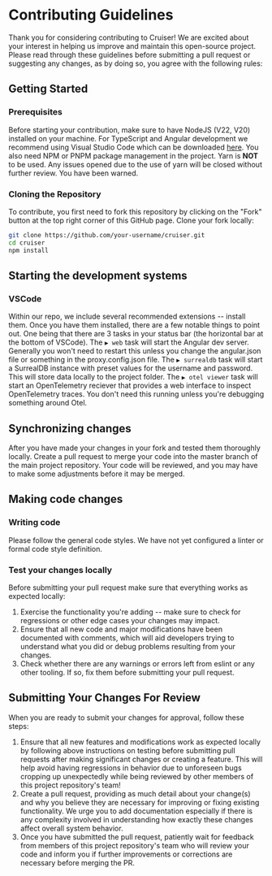 # Contributing Guidelines

Thank you for considering contributing to Cruiser! We are excited about your interest in helping us improve and maintain this open-source project. Please read through these guidelines before submitting a pull request or suggesting any changes, as by doing so, you agree with the following rules:

## Getting Started

### Prerequisites

Before starting your contribution, make sure to have NodeJS (V22, V20) installed on your machine. For TypeScript and Angular development we recommend using Visual Studio Code which can be downloaded [here](https://code.visualstudio.com/). You also need NPM or PNPM package management in the project. Yarn is **NOT** to be used. Any issues opened due to the use of yarn will be closed without further review. You have been warned.

### Cloning the Repository

To contribute, you first need to fork this repository by clicking on the "Fork" button at the top right corner of this GitHub page. Clone your fork locally:

```bash
git clone https://github.com/your-username/cruiser.git
cd cruiser
npm install
```

## Starting the development systems

### VSCode

Within our repo, we include several recommended extensions -- install them. Once you have them installed, there are a few notable things to point out. One being that there are 3 tasks in your status bar (the horizontal bar at the bottom of VSCode). The `▶ web` task will start the Angular dev server. Generally you won't need to restart this unless you change the angular.json file or something in the proxy.config.json file. The `▶ surrealdb` task will start a SurrealDB instance with preset values for the username and password. This will store data locally to the project folder. The `▶ otel viewer` task will start an OpenTelemetry reciever that provides a web interface to inspect OpenTelemetry traces. You don't need this running unless you're debugging something around Otel.

## Synchronizing changes

After you have made your changes in your fork and tested them thoroughly locally. Create a pull request to merge your code into the master branch of the main project repository. Your code will be reviewed, and you may have to make some adjustments before it may be merged.

## Making code changes

### Writing code

Please follow the general code styles. We have not yet configured a linter or formal code style definition.

### Test your changes locally

Before submitting your pull request make sure that everything works as expected locally:

1. Exercise the functionality you're adding -- make sure to check for regressions or other edge cases your changes may impact.
2. Ensure that all new code and major modifications have been documented with comments, which will aid developers trying to understand what you did or debug problems resulting from your changes.
3. Check whether there are any warnings or errors left from eslint or any other tooling. If so, fix them before submitting your pull request.

## Submitting Your Changes For Review

When you are ready to submit your changes for approval, follow these steps:

1. Ensure that all new features and modifications work as expected locally by following above instructions on testing before submitting pull requests after making significant changes or creating a feature. This will help avoid having regressions in behavior due to unforeseen bugs cropping up unexpectedly while being reviewed by other members of this project repository's team!
2. Create a pull request, providing as much detail about your change(s) and why you believe they are necessary for improving or fixing existing functionality. We urge you to add documentation especially if there is any complexity involved in understanding how exactly these changes affect overall system behavior.
3. Once you have submitted the pull request, patiently wait for feedback from members of this project repository's team who will review your code and inform you if further improvements or corrections are necessary before merging the PR.

